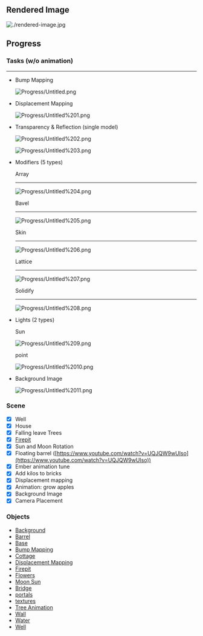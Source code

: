 ## Rendered Image
![./rendered-image.jpg](./rendered-image.jpg)

## Progress


### Tasks (w/o animation)

---

- Bump Mapping

    ![Progress/Untitled.png](Progress/Untitled.png)

- Displacement Mapping

    ![Progress/Untitled%201.png](Progress/Untitled%201.png)

- Transparency & Reflection (single model)

    ![Progress/Untitled%202.png](Progress/Untitled%202.png)

    ![Progress/Untitled%203.png](Progress/Untitled%203.png)

- Modifiers (5 types)

    Array

    ---

    ![Progress/Untitled%204.png](Progress/Untitled%204.png)

    Bavel

    ---

    ![Progress/Untitled%205.png](Progress/Untitled%205.png)

    Skin

    ---

    ![Progress/Untitled%206.png](Progress/Untitled%206.png)

    Lattice

    ---

    ![Progress/Untitled%207.png](Progress/Untitled%207.png)

    Solidify

    ---

    ![Progress/Untitled%208.png](Progress/Untitled%208.png)

- Lights (2 types)

    Sun 

    ![Progress/Untitled%209.png](Progress/Untitled%209.png)

    point

    ![Progress/Untitled%2010.png](Progress/Untitled%2010.png)

- Background Image

    ![Progress/Untitled%2011.png](Progress/Untitled%2011.png)

### Scene

- [x]  Well
- [x]  House
- [x]  Falling leave Trees
- [x]  [Firepit](https://www.youtube.com/watch?v=1mJr6LDtbEM)
- [x]  Sun and Moon Rotation
- [x]  Floating barrel ([https://www.youtube.com/watch?v=UQJQW9wUIso](https://www.youtube.com/watch?v=UQJQW9wUIso))
- [x]  Ember animation tune
- [x]  Add kilos to bricks
- [x]  Displacement mapping
- [x]  Animation: grow apples
- [x]  Background Image
- [x]  Camera Placement

### Objects

- [Background](./Progress/Objects/Background.md)
- [Barrel](./Progress/Objects/Barrel.md)
- [Base](./Progress/Objects/Base.md)
- [Bump Mapping](./Progress/Objects/Bump_Mapping.md)
- [Cottage](./Progress/Objects/Cottage.md)
- [Displacement Mapping](./Progress/Objects/Displacement_Mapping.md)
- [Firepit](./Progress/Objects/Firepit.md)
- [Flowers](./Progress/Objects/flowers.md)
- [Moon Sun](./Progress/Objects/Moon_Sun.md)
- [Bridge](./Progress/Objects/platform.md)
- [portals](./Progress/Objects/portals.md)
- [textures](./Progress/Objects/textures.md)
- [Tree Animation](./Progress/Objects/tree_animation.md)
- [Wall](./Progress/Objects/Wall.md)
- [Water](./Progress/Objects/Water.md)
- [Well](./Progress/Objects/Well.md)
